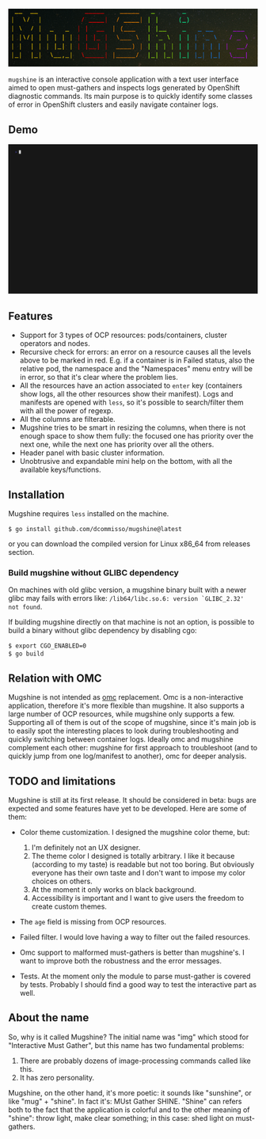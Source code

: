 ![mugshine logo](./assets/mugshine-logo.png)

`mugshine` is an interactive console application with a text user interface aimed to open must-gathers and inspects logs generated by OpenShift diagnostic commands. Its main purpose is to quickly identify some classes of error in OpenShift clusters and easily navigate container logs.

## Demo
![mugshine demo](./assets/mugshine.gif)

## Features
- Support for 3 types of OCP resources: pods/containers, cluster operators and nodes.
- Recursive check for errors: an error on a resource causes all the levels above to be marked in red. E.g. if a container is in Failed status, also the relative pod, the namespace and the "Namespaces" menu entry will be in error, so that it's clear where the problem lies.
- All the resources have an action associated to `enter` key (containers show logs, all the other resources show their manifest). Logs and manifests are opened with `less`, so it's possible to search/filter them with all the power of regexp.
- All the columns are filterable.
- Mugshine tries to be smart in resizing the columns, when there is not enough space to show them fully: the focused one has priority over the next one, while the next one has priority over all the others.
- Header panel with basic cluster information.
- Unobtrusive and expandable mini help on the bottom, with all the available keys/functions.

## Installation
Mugshine requires `less` installed on the machine.

``` shell
$ go install github.com/dcommisso/mugshine@latest
```

or you can download the compiled version for Linux x86_64 from releases section.

### Build mugshine without GLIBC dependency
On machines with old glibc version, a mugshine binary built with a newer glibc may fails with errors like: ``/lib64/libc.so.6: version `GLIBC_2.32' not found``.

If building mugshine directly on that machine is not an option, is possible to build a binary without glibc dependency by disabling cgo:

``` shell
$ export CGO_ENABLED=0
$ go build
```

## Relation with OMC
Mugshine is not intended as [omc](https://github.com/gmeghnag/omc) replacement. Omc is a non-interactive application, therefore it's more flexible than mugshine. It also supports a large number of OCP resources, while mugshine only supports a few.
Supporting all of them is out of the scope of mugshine, since it's main job is to easily spot the interesting places to look during troubleshooting and quickly switching between container logs. Ideally omc and mugshine complement each other: mugshine for first approach to troubleshoot (and to quickly jump from one log/manifest to another), omc for deeper analysis.

## TODO and limitations
Mugshine is still at its first release. It should be considered in beta: bugs are expected and some features have yet to be developed. Here are some of them:

- Color theme customization. I designed the mugshine color theme, but:

  1. I'm definitely not an UX designer. 
  2. The theme color I designed is totally arbitrary. I like it because (according to my taste) is readable but not too boring. But obviously everyone has their own taste and I don't want to impose my color choices on others.
  3. At the moment it only works on black background.
  4. Accessibility is important and I want to give users the freedom to create custom themes.
  
- The `age` field is missing from OCP resources.
- Failed filter. I would love having a way to filter out the failed resources.
- Omc support to malformed must-gathers is better than mugshine's. I want to improve both the robustness and the error messages.
- Tests. At the moment only the module to parse must-gather is covered by tests. Probably I should find a good way to test the interactive part as well.

## About the name
So, why is it called Mugshine? The initial name was "img" which stood for "Interactive Must Gather", but this name has two fundamental problems:

1. There are probably dozens of image-processing commands called like this.
2. It has zero personality.

Mugshine, on the other hand, it's more poetic: it sounds like "sunshine", or like "mug" + "shine". In fact it's: MUst Gather SHINE. "Shine" can refers both to the fact that the application is colorful and to the other meaning of "shine": throw light, make clear something; in this case: shed light on must-gathers.
